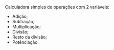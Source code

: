 Calculadora simples de operações com 2 variáveis:
- Adição;
- Subtração;
- Multiplicação;
- Divisão;
- Resto da divisão;
- Potênciação.
